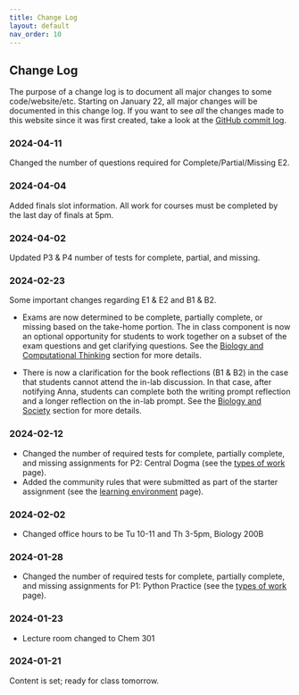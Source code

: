 ```yaml
---
title: Change Log
layout: default
nav_order: 10
---
```


## Change Log

The purpose of a change log is to document all major changes to some code/website/etc. Starting on January 22, all major changes will be documented in this change log. If you want to see _all_ the changes made to this website since it was first created, take a look at the [GitHub commit log](https://github.com/Reed-Compbio-Classes/bio131-S24-syllabus/commits/main/).

### 2024-04-11

Changed the number of questions required for Complete/Partial/Missing E2.

### 2024-04-04

Added finals slot information.
All work for courses must be completed by the last day of finals at 5pm.

### 2024-04-02

Updated P3 & P4 number of tests for complete, partial, and missing.

### 2024-02-23

Some important changes regarding E1 & E2 and B1 & B2.

- Exams are now determined to be complete, partially complete, or missing based on the take-home portion. The in class component is now an optional opportunity for students to work together on a subset of the exam questions and get clarifying questions. See the [Biology and Computational Thinking](assessment/components.md#1-biology-and-computational-thinking) section for more details.

- There is now a clarification for the book reflections (B1 & B2) in the case that students cannot attend the in-lab discussion. In that case, after notifying Anna, students can complete both the writing prompt reflection and a longer reflection on the in-lab prompt. See the [Biology and Society](assessment/components.md#3-biology-and-society) section for more details.

### 2024-02-12

- Changed the number of required tests for complete, partially complete, and missing assignments for P2: Central Dogma (see the [types of work](assessment/components.md#2-programming-skills) page).
- Added the community rules that were submitted as part of the starter assignment (see the [learning environment](environment.md) page).

### 2024-02-02

- Changed office hours to be Tu 10-11 and Th 3-5pm, Biology 200B

### 2024-01-28

- Changed the number of required tests for complete, partially complete, and missing assignments for P1: Python Practice (see the [types of work](assessment/components.md#2-programming-skills) page).

### 2024-01-23

- Lecture room changed to Chem 301

### 2024-01-21

Content is set; ready for class tomorrow.


